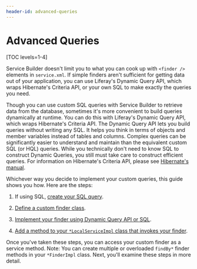 ```yaml
---
header-id: advanced-queries
---
```


# Advanced Queries

[TOC levels=1-4]

Service Builder doesn't limit you to what you can cook up with `<finder />`
elements in `service.xml`. If simple finders aren't sufficient for getting data
out of your application, you can use Liferay's Dynamic Query API, which wraps
Hibernate's Criteria API, or your own SQL to make exactly the queries you need. 

Though you can use custom SQL queries with Service Builder to retrieve data
from the database, sometimes it's more convenient to build queries dynamically
at runtime. You can do this with Liferay's Dynamic Query API, which wraps
Hibernate's Criteria API. The Dynamic Query API lets you build queries without
writing any SQL. It helps you think in terms of objects and member variables
instead of tables and columns. Complex queries can be significantly easier to
understand and maintain than the equivalent custom SQL (or HQL) queries. While
you technically don't need to know SQL to construct Dynamic Queries, you still
must take care to construct efficient queries. For information on Hibernate's
Criteria API, please see 
[Hibernate's manual](http://docs.jboss.org/hibernate/orm/5.0/userguide/html_single/chapters/query/criteria/Criteria.html).

Whichever way you decide to implement your custom queries, this guide shows you
how. Here are the steps: 

1.  If using SQL, [create your SQL query](/docs/7-2/appdev/-/knowledge_base/a/create-your-sql-query).

2.  [Define a custom finder class](/docs/7-2/appdev/-/knowledge_base/a/defining-a-custom-finder-class).

3.  [Implement your finder using Dynamic Query API or SQL](/docs/7-2/appdev/-/knowledge_base/a/implementing-a-custom-finder-method-using-dynamic-query).

4.  [Add a method to your `*LocalServiceImpl` class that invokes your finder](/docs/7-2/appdev/-/knowledge_base/a/accessing-your-custom-finder-method-from-the-service-layer). 

Once you've taken these steps, you can access your custom finder as a service
method. Note: You can create multiple or overloaded `findBy*` finder methods in
your `*FinderImpl` class. Next, you'll examine these steps in more detail.
